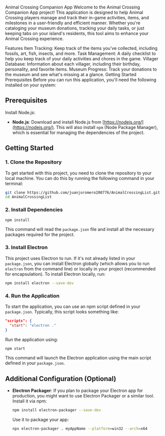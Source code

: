 ﻿Animal Crossing Companion App
Welcome to the Animal Crossing Companion App project! This application is designed to help Animal Crossing players manage and track their in-game activities, items, and milestones in a user-friendly and efficient manner. Whether you're cataloging your museum donations, tracking your daily tasks, or just keeping tabs on your island's residents, this tool aims to enhance your Animal Crossing experience.

Features
Item Tracking: Keep track of the items you've collected, including fossils, art, fish, insects, and more.
Task Management: A daily checklist to help you keep track of your daily activities and chores in the game.
Villager Database: Information about each villager, including their birthday, personality, and favorite items.
Museum Progress: Track your donations to the museum and see what's missing at a glance.
Getting Started
Prerequisites
Before you can run this application, you'll need the following installed on your system:

## Prerequisites
Install Node.js:
- **Node.js**: Download and install Node.js from [https://nodejs.org/](https://nodejs.org/). This will also install `npm` (Node Package Manager), which is essential for managing the dependencies of the project.

## Getting Started

### 1. Clone the Repository
To get started with this project, you need to clone the repository to your local machine. You can do this by running the following command in your terminal:
```bash
git clone https://github.com/juanjoromero200776/AnimalCrossingList.git
cd AnimalCrossingList
```

### 2. Install Dependencies
```bash
npm install
```
This command will read the `package.json` file and install all the necessary packages required for the project.

### 3. Install Electron
This project uses Electron to run. If it's not already listed in your `package.json`, you can install Electron globally (which allows you to run `electron` from the command line) or locally in your project (recommended for encapsulation). To install Electron locally, run:
```bash
npm install electron --save-dev
```

### 4. Run the Application
To start the application, you can use an npm script defined in your `package.json`. Typically, this script looks something like:
```json
"scripts": {
  "start": "electron ."
}
```
Run the application using:
```bash
npm start
```
This command will launch the Electron application using the main script defined in your `package.json`.

## Additional Configuration (Optional)
- **Electron Packager**: If you plan to package your Electron app for production, you might want to use Electron Packager or a similar tool. Install it via npm:
  ```bash
  npm install electron-packager --save-dev
  ```
  Use it to package your app:
  ```bash
  npx electron-packager . myAppName --platform=win32 --arch=x64
  ```
